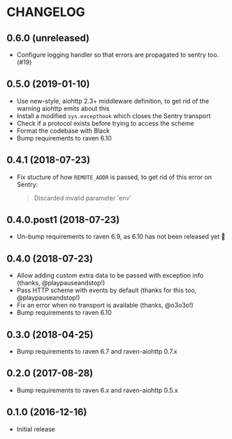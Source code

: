 # CHANGELOG

## 0.6.0 (unreleased)

- Configure logging handler so that errors are propagated to sentry too. (#19)

## 0.5.0 (2019-01-10)

- Use new-style, aiohttp 2.3+ middleware definition,
  to get rid of the warning aiohttp emits about this
- Install a modified `sys.excepthook` which closes the Sentry transport
- Check if a protocol exists before trying to access the scheme
- Format the codebase with Black
- Bump requirements to raven 6.10

## 0.4.1 (2018-07-23)

- Fix stucture of how `REMOTE_ADDR` is passed, to get rid of this error on Sentry:
  > Discarded invalid parameter 'env'

## 0.4.0.post1 (2018-07-23)

- Un-bump requirements to raven 6.9, as 6.10 has not been released yet :see_no_evil:

## 0.4.0 (2018-07-23)

- Allow adding custom extra data to be passed with exception info (thanks, @playpauseandstop!)
- Pass HTTP scheme with events by default (thanks for this too, @playpauseandstop!)
- Fix an error when no transport is available (thanks, @o3o3o!)
- Bump requirements to raven 6.10

## 0.3.0 (2018-04-25)

- Bump requirements to raven 6.7 and raven-aiohttp 0.7.x

## 0.2.0 (2017-08-28)

- Bump requirements to raven 6.x and raven-aiohttp 0.5.x

## 0.1.0 (2016-12-16)

- Initial release
